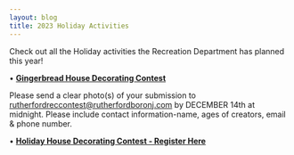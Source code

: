```yaml
---
layout: blog
title: 2023 Holiday Activities 
---
```


Check out all the Holiday activities the Recreation Department has planned this year!


• [**Gingerbread House Decorating Contest**](https://storage.googleapis.com/static.rutherford-nj.com/recreation/contests/2023_Gingerbread_Contest.pdf) 

Please send a clear photo(s) of your submission to rutherfordreccontest@rutherfordboronj.com by DECEMBER 14th at midnight. Please include contact information-name, ages of creators, email & phone number.

• [**Holiday House Decorating Contest - Register Here**](https://rutherfordnj.recdesk.com/Community/Program?category=8)



